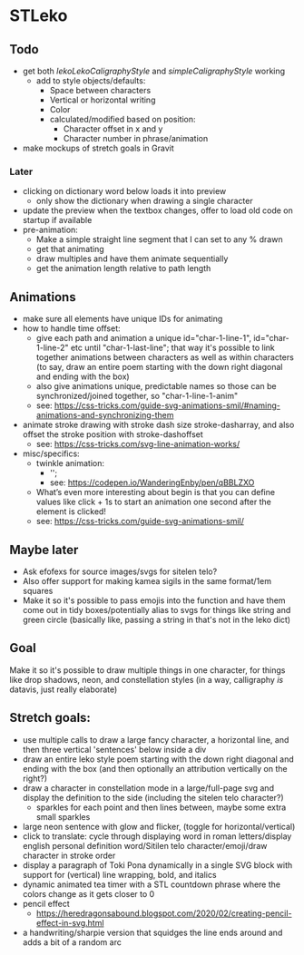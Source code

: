 ﻿# STLeko

## Todo
   * get both _lekoLekoCaligraphyStyle_ and _simpleCaligraphyStyle_ working
      * add to style objects/defaults:
         * Space between characters
         * Vertical or horizontal writing
         * Color
         * calculated/modified based on position:
            * Character offset in x and y
            * Character number in phrase/animation
   * make mockups of stretch goals in Gravit

### Later
   * clicking on dictionary word below loads it into preview
      * only show the dictionary when drawing a single character
   * update the preview when the textbox changes, offer to load old code on startup if available
   * pre-animation:
      * Make a simple straight line segment that I can set to any % drawn
      * get that animating
      * draw multiples and have them animate sequentially
      * get the animation length relative to path length

## Animations
   * make sure all elements have unique IDs for animating
   * how to handle time offset:
      * give each path and animation a unique id="char-1-line-1", id="char-1-line-2" etc until "char-1-last-line"; that way it's possible to link together animations between characters as well as within characters (to say, draw an entire poem starting with the down right diagonal and ending with the box)
      * also give animations unique, predictable names so those can be synchronized/joined together, so "char-1-line-1-anim"
      * see: https://css-tricks.com/guide-svg-animations-smil/#naming-animations-and-synchronizing-them
   * animate stroke drawing with stroke dash size stroke-dasharray, and also offset the stroke position with stroke-dashoffset
      * see: https://css-tricks.com/svg-line-animation-works/
   * misc/specifics:
      * twinkle animation:
         * '<animate attributeType="CSS" attributeName="opacity" begin="0s" dur="'+duration+'" values="0; 1; 0" keyTimes="0; .5; 1" repeatCount="indefinite" />';
         * see: https://codepen.io/WanderingEnby/pen/qBBLZXO
      * What’s even more interesting about begin is that you can define values like click + 1s to start an animation one second after the element is clicked!
      * see: https://css-tricks.com/guide-svg-animations-smil/

## Maybe later
   * Ask efofexs for source images/svgs for sitelen telo?
   * Also offer support for making kamea sigils in the same format/1em squares
   * Make it so it's possible to pass emojis into the function and have them come out in tidy boxes/potentially alias to svgs for things like string and green circle (basically like, passing a string in that's not in the leko dict)

## Goal
   Make it so it's possible to draw multiple things in one character, for things like drop shadows, neon, and constellation styles
   (in a way, calligraphy *is* datavis, just really elaborate)

## Stretch goals:
   * use multiple calls to draw a large fancy character, a horizontal line, and then three vertical 'sentences' below inside a div
   * draw an entire leko style poem starting with the down right diagonal and ending with the box (and then optionally an attribution vertically on the right?)
   * draw a character in constellation mode in a large/full-page svg and display the definition to the side (including the sitelen telo character?)
      * sparkles for each point and then lines between, maybe some extra small sparkles
   * large neon sentence with glow and flicker, (toggle for horizontal/vertical)
   * click to translate: cycle through displaying word in roman letters/display english personal definition word/Sitilen telo character/emoji/draw character in stroke order
   * display a paragraph of Toki Pona dynamically in a single SVG block with support for (vertical) line wrapping, bold, and italics
   * dynamic animated tea timer with a STL countdown phrase where the colors change as it gets closer to 0
   * pencil effect
      * https://heredragonsabound.blogspot.com/2020/02/creating-pencil-effect-in-svg.html
   * a handwriting/sharpie version that squidges the line ends around and adds a bit of a random arc
